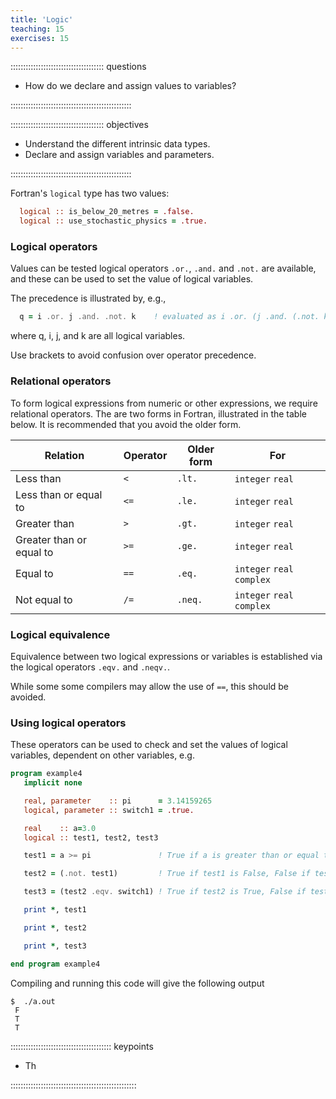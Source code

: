 ```yaml
---
title: 'Logic'
teaching: 15
exercises: 15
---
```


::::::::::::::::::::::::::::::::::::: questions

- How do we declare and assign values to variables?

::::::::::::::::::::::::::::::::::::::::::::::::

::::::::::::::::::::::::::::::::::::: objectives

- Understand the different intrinsic data types.
- Declare and assign variables and parameters.

::::::::::::::::::::::::::::::::::::::::::::::::

Fortran's `logical` type has two values:

```fortran
  logical :: is_below_20_metres = .false.
  logical :: use_stochastic_physics = .true.
```

### Logical operators

Values can be tested logical operators `.or.`, `.and.` and `.not.` are available, and 
these can be used to set the value of logical variables. 

The precedence is illustrated by, e.g.,
```fortran
  q = i .or. j .and. .not. k    ! evaluated as i .or. (j .and. (.not. k))
```
where q, i, j, and k are all logical variables.

Use brackets to avoid confusion over operator precedence.

### Relational operators

To form logical expressions from numeric or other expressions, we require
relational operators. The are two forms in Fortran, illustrated in the table
below. It is recommended that you avoid the older form.

| Relation                 | Operator | Older form | For              |
|--------------------------|----------|------------|------------------|
| Less than                | `< `     | `.lt.`     | `integer` `real` |
| Less than or equal to    | `<=`     | `.le.`     | `integer` `real` |
| Greater than             | `> `     | `.gt.`     | `integer` `real` |
| Greater than or equal to | `>=`     | `.ge.`     | `integer` `real` |
| Equal to                 | `==`     | `.eq.`     | `integer` `real` `complex`|
| Not equal to             | `/=`     | `.neq.`    | `integer` `real` `complex`|

### Logical equivalence

Equivalence between two logical expressions or variables is established
via the logical operators `.eqv.` and `.neqv.`. 

While some some compilers may allow the use of `==`, this should be avoided.

### Using logical operators

These operators can be used to check and set the values of logical variables, dependent on other variables, e.g.
```fortran
program example4
   implicit none

   real, parameter    :: pi      = 3.14159265
   logical, parameter :: switch1 = .true.

   real    :: a=3.0
   logical :: test1, test2, test3

   test1 = a >= pi               ! True if a is greater than or equal to pi

   test2 = (.not. test1)         ! True if test1 is False, False if test1 is True

   test3 = (test2 .eqv. switch1) ! True if test2 is True, False if test2 is False

   print *, test1

   print *, test2

   print *, test3

end program example4
```
Compiling and running this code will give the following output
```
$  ./a.out 
 F
 T
 T
```

:::::::::::::::::::::::::::::::::::::::: keypoints

- Th

::::::::::::::::::::::::::::::::::::::::::::::::::
